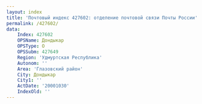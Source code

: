 ```yaml
---
layout: index
title: 'Почтовый индекс 427602: отделение почтовой связи Почты России'
permalink: /427602/
data:
    Index: 427602
    OPSName: Дондыкар
    OPSType: О
    OPSSubm: 427649
    Region: 'Удмуртская Республика'
    Autonom: ''
    Area: 'Глазовский район'
    City: Дондыкар
    City1: ''
    ActDate: '20001030'
    IndexOld: ''
---
```


